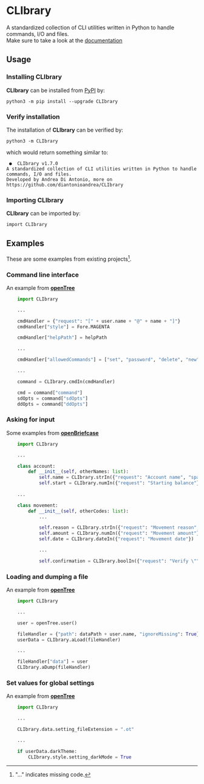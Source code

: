 # CLIbrary

A standardized collection of CLI utilities written in Python to handle commands, I/O and files.  
Make sure to take a look at the [documentation](https://github.com/diantonioandrea/CLIbrary/blob/main/docs.md)

## Usage

### Installing CLIbrary

**CLIbrary** can be installed from [PyPI](https://pypi.org) by:

	python3 -m pip install --upgrade CLIbrary

### Verify installation

The installation of **CLIbrary** can be verified by:

	python3 -m CLIbrary

which would return something similar to:

	 ●  CLIbrary v1.7.0 
	A standardized collection of CLI utilities written in Python to handle commands, I/O and files.
	Developed by Andrea Di Antonio, more on https://github.com/diantonioandrea/CLIbrary

### Importing CLIbrary

**CLIbrary** can be imported by:

	import CLIbrary

## Examples

These are some examples from existing projects[^1].

### Command line interface

An example from [**openTree**](https://github.com/diantonioandrea/openTree)

``` python
	import CLIbrary

	...

	cmdHandler = {"request": "[" + user.name + "@" + name + "]"}
	cmdHandler["style"] = Fore.MAGENTA

	cmdHandler["helpPath"] = helpPath

	...

	cmdHandler["allowedCommands"] = ["set", "password", "delete", "new"]

	...

	command = CLIbrary.cmdIn(cmdHandler)

	cmd = command["command"]
	sdOpts = command["sdOpts"]
	ddOpts = command["ddOpts"]
```

[^1]: "..." indicates missing code.

### Asking for input

Some examples from [**openBriefcase**](https://github.com/diantonioandrea/openBriefcase)

```python
	import CLIbrary

	...

	class account:
		def __init__(self, otherNames: list):
			self.name = CLIbrary.strIn({"request": "Account name", "space": False, "blockedAnswers": otherNames})
			self.start = CLIbrary.numIn({"request": "Starting balance"})
	
	...

	class movement:
		def __init__(self, otherCodes: list):
			...

			self.reason = CLIbrary.strIn({"request": "Movement reason", "allowedChars": ["-", "'", ".", ",", ":"]})
			self.amount = CLIbrary.numIn({"request": "Movement amount"})
			self.date = CLIbrary.dateIn({"request": "Movement date"})

			...

			self.confirmation = CLIbrary.boolIn({"request": "Verify \"" + str(self) + "\""})
```

### Loading and dumping a file

An example from [**openTree**](https://github.com/diantonioandrea/openTree)

``` python
	import CLIbrary

	...

	user = openTree.user()

	fileHandler = {"path": dataPath + user.name, "ignoreMissing": True}
	userData = CLIbrary.aLoad(fileHandler)

	...

	fileHandler["data"] = user
	CLIbrary.aDump(fileHandler)
```

### Set values for global settings

An example from [**openTree**](https://github.com/diantonioandrea/openTree)

``` python
	import CLIbrary

	...

	CLIbrary.data.setting_fileExtension = ".ot"

	...

	if userData.darkTheme:
		CLIbrary.style.setting_darkMode = True
```